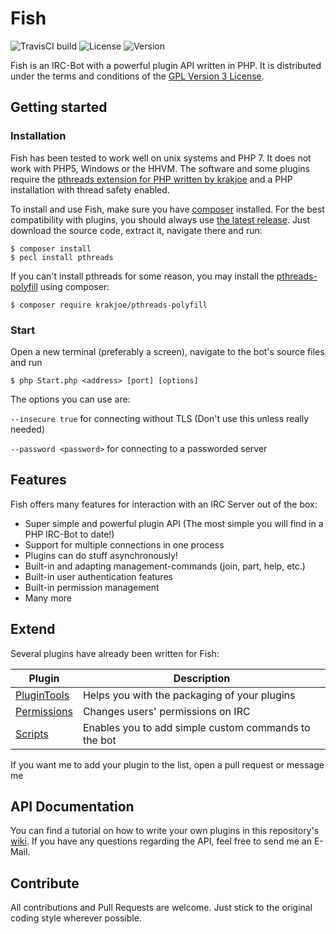 # Fish 

![TravisCI build](https://travis-ci.org/nkreer/Fish.svg)
![License](https://img.shields.io/badge/License-GPL%20v3-blue.svg)
![Version](https://img.shields.io/badge/Latest%20Version-1.0-lightgrey.svg)

Fish is an IRC-Bot with a powerful plugin API written in PHP. 
It is distributed under the terms and conditions of the [GPL Version 3 License](LICENSE).

## Getting started

### Installation

Fish has been tested to work well on unix systems and PHP 7.
It does not work with PHP5, Windows or the HHVM. 
The software and some plugins require the [pthreads extension for PHP written by krakjoe](https://github.com/krakjoe/pthreads) and a PHP installation with thread safety enabled.

To install and use Fish, make sure you have [composer](https://getcomposer.org) installed. 
For the best compatibility with plugins, you should always use [the latest release](https://github.com/nkreer/Fish/releases). 
Just download the source code, extract it, navigate there and run:

```
$ composer install
$ pecl install pthreads
```

If you can't install pthreads for some reason, you may install the [pthreads-polyfill](https://github.com/krakjoe/pthreads-polyfill) using composer:

`$ composer require krakjoe/pthreads-polyfill`

### Start

Open a new terminal (preferably a screen), navigate to the bot's source files and run

`$ php Start.php <address> [port] [options]`

The options you can use are:

`--insecure true` for connecting without TLS (Don't use this unless really needed)

`--password <password>` for connecting to a passworded server

## Features

Fish offers many features for interaction with an IRC Server out of the box: 

* Super simple and powerful plugin API (The most simple you will find in a PHP IRC-Bot to date!)
* Support for multiple connections in one process
* Plugins can do stuff asynchronously!
* Built-in and adapting management-commands (join, part, help, etc.)
* Built-in user authentication features
* Built-in permission management
* Many more

## Extend

Several plugins have already been written for Fish: 

| Plugin | Description |
| ------ | ----------- |
|[PluginTools](https://github.com/nkreer/PluginTools)| Helps you with the packaging of your plugins |
|[Permissions](https://github.com/nkreer/Permissions)| Changes users' permissions on IRC |
|[Scripts](https://github.com/nkreer/Fish-Scripts)| Enables you to add simple custom commands to the bot |

If you want me to add your plugin to the list, open a pull request or message me

## API Documentation

You can find a tutorial on how to write your own plugins in this repository's [wiki](https://github.com/nkreer/Fish/wiki).
If you have any questions regarding the API, feel free to send me an E-Mail.

## Contribute

All contributions and Pull Requests are welcome. Just stick to the original coding style wherever possible.